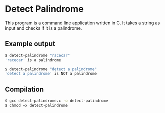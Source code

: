 # Detect Palindrome

This program is a command line application written in C. It takes a string as input and checks if it is a palindrome.

## Example output

```bash
$ detect-palindrome "racecar"
'racecar' is a palindrome

$ detect-palindrome "detect a palindrome"
'detect a palindrome' is NOT a palindrome
```

## Compilation

```bash
$ gcc detect-palindrome.c -o detect-palindrome
$ chmod +x detect-palindrome
```
